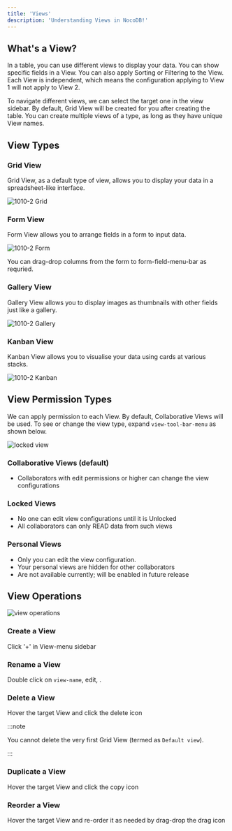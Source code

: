 ```yaml
---
title: 'Views'
description: 'Understanding Views in NocoDB!'
---
```


## What's a View?

In a table, you can use different views to display your data. You can show specific fields in a View. You can also apply Sorting or Filtering to the View. Each View is independent, which means the configuration applying to View 1 will not apply to View 2. 

To navigate different views, we can select the target one in the view sidebar. By default, Grid View will be created for you after creating the table. You can create multiple views of a type, as long as they have unique View names.

## View Types

### Grid View

Grid View, as a default type of view, allows you to display your data in a spreadsheet-like interface.
  
![1010-2 Grid](https://user-images.githubusercontent.com/35857179/194824161-ce5c4875-4425-40b7-b932-8176271e4f1e.png)

### Form View

Form View allows you to arrange fields in a form to input data.
  
![1010-2 Form](https://user-images.githubusercontent.com/35857179/194824127-b400f9c8-18a7-4a37-b8c3-7d279e9976af.png)

You can drag-drop columns from the form to form-field-menu-bar as requried.

### Gallery View

Gallery View allows you to display images as thumbnails with other fields just like a gallery.
  
![1010-2 Gallery](https://user-images.githubusercontent.com/35857179/194824141-04c76a4e-2cae-448f-a842-c79f5bce339d.png)
  
### Kanban View

Kanban View allows you to visualise your data using cards at various stacks.

![1010-2 Kanban](https://user-images.githubusercontent.com/35857179/194824164-97ca897a-3af4-42ab-8812-534afaf23396.png)
  
## View Permission Types

We can apply permission to each View. By default, Collaborative Views will be used. To see or change the view type, expand `view-tool-bar-menu` as shown below. 

![locked view](https://github.com/nocodb/nocodb/assets/86527202/41b28e3b-f8c3-46b7-8e9e-894706379a1c)

### Collaborative Views (default)
- Collaborators with edit permissions or higher can change the view configurations

### Locked Views
- No one can edit view configurations until it is Unlocked
- All collaborators can only READ data from such views

### Personal Views
- Only you can edit the view configuration. 
- Your personal views are hidden for other collaborators
- Are not available currently; will be enabled in future release
<!-- ![image](https://user-images.githubusercontent.com/35857179/163343845-b07f9d3f-5a83-4dfd-8d45-9cc59b3512c3.png) -->


## View Operations
  
![view operations](https://github.com/nocodb/nocodb/assets/86527202/c210de4a-7bc2-4b21-bc64-e68c52c1ba21)


### Create a View

Click '+' in View-menu sidebar

### Rename a View

Double click on `view-name`, edit, <enter />.

### Delete a View

Hover the target View and click the delete icon

:::note

You cannot delete the very first Grid View (termed as `Default view`).

:::

### Duplicate a View

Hover the target View and click the copy icon

### Reorder a View

Hover the target View and re-order it as needed by drag-drop the drag icon

